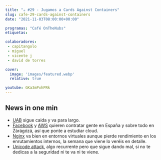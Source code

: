 ```yaml
---
title: "☕️ #29 - Jugamos a Cards Against Containers"
slug: cafe-29-cards-against-containers
date: "2021-11-03T08:00:00+00:00"

programas: "Café OnTheNubs"
etiquetas:

colaboradores:
 - capitangolo
 - miguel
 - vicente j
 - david de torres

cover:
  image: 'images/featured.webp'
  relative: true

youtube: GKa3mPxhPRk
---
```


## News in one min

- [UAB](https://www.genbeta.com/actualidad/uab-iba-a-tardar-dias-recuperarse-ciberataque-ransomware-ahora-expectativa-hacerlo-a-puertas-2022) sigue caida y va para largo.
- [Facebook](https://www.businessinsider.es/como-conseguir-trabajo-facebook-metaverso-directivo-953673) y [AWS](https://www.heraldo.es/noticias/aragon/zaragoza/2021/04/29/amazon-web-services-ofertas-trabajo-zaragoza-1488333.html) quieren contratar gente en España y sobre todo en Zárágózá, así que ponte a estudiar cloud.
- [Nginx](https://www.nginx.com/blog/comparing-nginx-performance-bare-metal-and-virtual-environments/) va bien en entornos virtuales aunque pierde rendimiento en los enrutamientos internos, la semana que viene lo veréis en detalle.
- [Unicode attack](https://www.trojansource.codes/), algo recurrente pero que sigue dando mal, si no te dedicas a la seguridad ni te va ni te viene.
